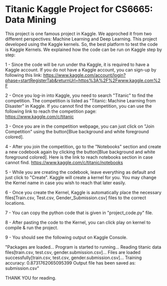 # Titanic Kaggle Project for CS6665: Data Mining

This project is one famous project in Kaggle. We approched it from two different perspectives: Machine Learning and Deep Learning. This project developed using the Kaggle kernels. So, the best platform to test the code is Kaggle Kernels. We explained how the code can be run on Kaggle step by step:

1 - Since the code will be run under tha Kaggle, it is required to have a Kaggle account. If you do not have a Kaggle account, you can sign-up by following this link: https://www.kaggle.com/account/login?phase=startRegisterTab&returnUrl=https%3A%2F%2Fwww.kaggle.com%2F

2 - Once you log-in into Kaggle, you need to search "Titanic" to find the competition. The competition is listed as "Titanic: Machine Learning from Disaster" in Kaggle. If you cannot find the competition, you can use the following link to reach the competition page: https://www.kaggle.com/c/titanic

3 - Once you are in the competition webpage, you can just click on "Join Competition" using the button[Blue background and white foreground colored].

4 - After you join the competition, go to the "Notebooks" section and create a new codebook again by clicking the button[Blue background and white foreground colored]. Here is the link to reach notebooks section in case cannot find. https://www.kaggle.com/c/titanic/notebooks

5 - While you are creating the codebook, leave everything as default and just click to "Create". Kaggle will create a kernel for you. You may change the Kernel name in case you wish to reach that later easily.

6 - Once you create the Kernel, Kaggle is automatically place the necessary files[Train.csv, Test.csv, Gender_Submission.csv] files to the correct locations.

7 - You can copy the python code that is given in "project_code.py" file. 

8 - After pasting the code to the Kernel, you can click play on kernel to compile & run the project.

9 - You should see the following output on Kaggle Console.

"Packages are loaded...
Program is started to running...
Reading titanic data files[train.csv, test.csv, gender.submission.csv]...
Files are loaded successfully[train.csv, test.csv, gender.submission.csv]...
Training accuracy:  0.8731762065095399
Output file has been saved as: submission.csv"

THANK YOU for reading.



